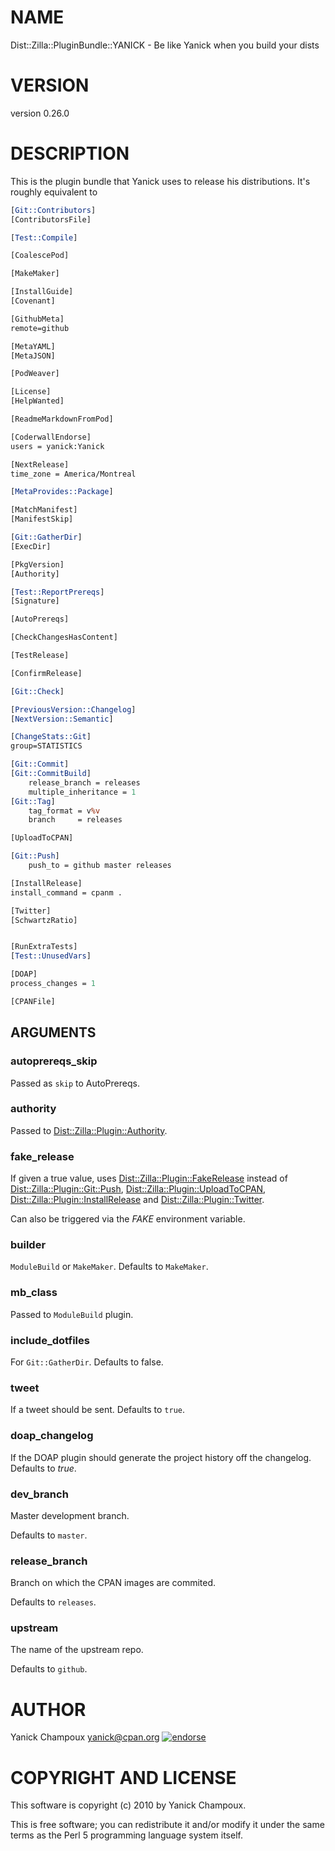 # NAME

Dist::Zilla::PluginBundle::YANICK - Be like Yanick when you build your dists

# VERSION

version 0.26.0

# DESCRIPTION

This is the plugin bundle that Yanick uses to release
his distributions. It's roughly equivalent to

```perl
[Git::Contributors]
[ContributorsFile]

[Test::Compile]

[CoalescePod]

[MakeMaker]

[InstallGuide]
[Covenant]

[GithubMeta]
remote=github

[MetaYAML]
[MetaJSON]

[PodWeaver]

[License]
[HelpWanted]

[ReadmeMarkdownFromPod]

[CoderwallEndorse]
users = yanick:Yanick

[NextRelease]
time_zone = America/Montreal

[MetaProvides::Package]

[MatchManifest]
[ManifestSkip]

[Git::GatherDir]
[ExecDir]

[PkgVersion]
[Authority]

[Test::ReportPrereqs]
[Signature]

[AutoPrereqs]

[CheckChangesHasContent]

[TestRelease]

[ConfirmRelease]

[Git::Check]

[PreviousVersion::Changelog]
[NextVersion::Semantic]

[ChangeStats::Git]
group=STATISTICS

[Git::Commit]
[Git::CommitBuild]
    release_branch = releases
    multiple_inheritance = 1
[Git::Tag]
    tag_format = v%v
    branch     = releases

[UploadToCPAN]

[Git::Push]
    push_to = github master releases

[InstallRelease]
install_command = cpanm .

[Twitter]
[SchwartzRatio]


[RunExtraTests]
[Test::UnusedVars]

[DOAP]
process_changes = 1

[CPANFile]
```

## ARGUMENTS

### autoprereqs\_skip

Passed as `skip` to AutoPrereqs.

### authority

Passed to [Dist::Zilla::Plugin::Authority](https://metacpan.org/pod/Dist::Zilla::Plugin::Authority).

### fake\_release

If given a true value, uses [Dist::Zilla::Plugin::FakeRelease](https://metacpan.org/pod/Dist::Zilla::Plugin::FakeRelease)
instead of 
[Dist::Zilla::Plugin::Git::Push](https://metacpan.org/pod/Dist::Zilla::Plugin::Git::Push),
[Dist::Zilla::Plugin::UploadToCPAN](https://metacpan.org/pod/Dist::Zilla::Plugin::UploadToCPAN),
[Dist::Zilla::Plugin::InstallRelease](https://metacpan.org/pod/Dist::Zilla::Plugin::InstallRelease) and
[Dist::Zilla::Plugin::Twitter](https://metacpan.org/pod/Dist::Zilla::Plugin::Twitter).

Can also be triggered via the _FAKE_ environment variable.

### builder 

`ModuleBuild` or `MakeMaker`. Defaults to `MakeMaker`.

### mb\_class

Passed to `ModuleBuild` plugin.

### include\_dotfiles

For `Git::GatherDir`. Defaults to false.

### tweet

If a tweet should be sent. Defaults to `true`.

### doap\_changelog

If the DOAP plugin should generate the project history
off the changelog. Defaults to _true_.

### dev\_branch

Master development branch.

Defaults to `master`.

### release\_branch

Branch on which the CPAN images are commited.

Defaults to `releases`.

### upstream

The name of the upstream repo.

Defaults to `github`.

# AUTHOR

Yanick Champoux <yanick@cpan.org> [![endorse](http://api.coderwall.com/yanick/endorsecount.png)](http://coderwall.com/yanick)

# COPYRIGHT AND LICENSE

This software is copyright (c) 2010 by Yanick Champoux.

This is free software; you can redistribute it and/or modify it under
the same terms as the Perl 5 programming language system itself.
